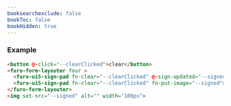 ```yaml
---
booksearchexclude: false
bookToc: false
bookHidden: true
---
```


### Example

<furo-demo-snippet>
<template>
<button @-click="--clearClicked">clear</button>
<furo-form-layouter four >
<furo-ui5-sign-pad fn-clear="--clearClicked" @-sign-updated="--signed"></furo-ui5-sign-pad>
<furo-ui5-sign-pad fn-clear="--clearClicked" fn-put-image="--signed"></furo-ui5-sign-pad>
</furo-form-layouter>
<img set-src="--signed" alt="" width="100px">
</template>
</furo-demo-snippet>
 
```html
<button @-click="--clearClicked">clear</button>
<furo-form-layouter four >
  <furo-ui5-sign-pad fn-clear="--clearClicked" @-sign-updated="--signed"></furo-ui5-sign-pad>
  <furo-ui5-sign-pad fn-clear="--clearClicked" fn-put-image="--signed"></furo-ui5-sign-pad>
</furo-form-layouter>
<img set-src="--signed" alt="" width="100px">
```
